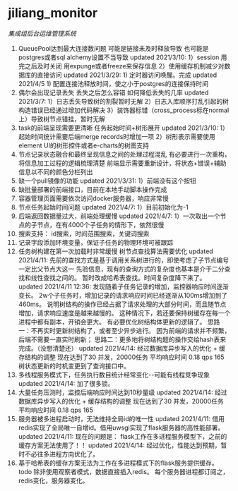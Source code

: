# jiliang_monitor

*集成组后台运维管理系统*

1. QueuePool达到最大连接数问题
    可能是链接未及时释放导致
    也可能是postgres或者sql alchemy设置不当导致
        updated 2021/3/10:
            1）session 用完之后及时关闭 用expunge或者freeze来保存信息
            2）使用缓存机制减少对数据库的直接访问
        updated 2021/3/29:
            1) 定时器访问唤醒。完成
        updated 2021/4/5
            1) 配置连接池释放时间，使之小于postgres的连接保持时间
2. 偶尔会出现记录丢失
    丢失之后怎么容错
    如何降低丢失的几率
        updated 2021/3/7:
            1）日志丢失导致树的割裂暂时无解
            2）日志入库顺序打乱引起的树构造错误已经通过增加代码解决
            3）装饰器标错（cross_process标在normal上）导致树节点错挂，暂时无解
3. task的前端呈现需要更清晰
    任务起始时间+树形展开
        updated 2021/3/10:
            1）起始时间统计需要后端merge records时增加一项
            2）树形表示需要使用element UI的树形控件或者e-charts的树图支持
4. 节点记录状态融合和最终呈现信息之间的处理过程混乱
    有必要进行一次重构，将信息加工过程的逻辑梳理清楚
    前端显示需要重新设计，将状态+错误+辅助信息以不同的颜色分栏列出
5. 缺一个pull镜像的功能
        updated 2021/3/31:
            1）前端没有这个按钮
6. 缺批量部署的前端接口，目前在本地手动脚本操作完成
7. 容器管理页面需要依次访问docker服务器，响应非常慢
8. 节点任务起始时间问题
        updated 2021/4/7:
            1）目前初始化为-1
9. 后端返回数据量过大，前端处理缓慢
        updated 2021/4/7:
            1）一次取出一个节点的子节点，在有4000个子任务的情形下，依然很慢
10. 搜索支持： id搜索，时间范围搜索，关键词搜索
11. 记录字段添加环境变量，保证子任务的物理环境可被跟踪
12. 任务树构建在第一次加载时非常缓慢 树节点查找算法需要优化
        updated 2021/4/11:
            先前的查找方式是基于调用关系树进行的，即使考虑了子节点编号一定比父节点大这一
            先验信息，现有的查询方式的复杂度也基本是介于二分查找和线性查找之间的。
            暂时改成哈希表查找。时间复杂度降下来了。
        updated 2021/4/11 12:36:
            发现随着子任务记录的增加，监控器响应时间逐渐变长。
            2w个子任务时，增加记录的请求响应时间已经逐渐从100ms增加到了460ms。
            说明树结构的操作已经占据了请求处理的大部分时间，而且随节点增加，请求响应速度是越来越慢的。
            这种情况下，若还要保持树缓存在每一个进程中都有副本，开销会更大。
            有必要优化树结构体更新的逻辑了。
            思路一：不再实时更新树结构了，或者至少异步进行。 因为前端的请求并不频繁，后端不需要一直实时刷新；
            思路二：更多地将树结构题的操作交给hash表来完成。（没想清楚还）
        updated 2021/4/14:
            经过数据库异步写入的优化 + 缓存结构的调整 现在达到了30 并发，20000任务 平均响应时间 0.18 qps 165
            树状态更新的时机变更到了查询接口中。
13. 多线程服务模式下，任务执行数目统计经常变化--可能有线程竞争现象
        updated 2021/4/14:
            加了很多锁。
14. 大量任务压测时，监控后端响应时间达到10秒量级
        updated 2021/4/14:
            经过数据库异步写入的优化 + 缓存结构的调整 现在达到了30 并发，20000任务 平均响应时间 0.18
            qps 165
15. 服务器被多进程启动时，无法维持全局id的唯一性
        updated 2021/4/11:
            借用redis实现了全局唯一自增id。借用uwsgi实现了flask服务器的高性能部署。
        updated 2021/4/11:
            现在的问题是： flask工作在多进程服务模型下，之前的缓存方案无法使用了！！
        updated 2021/4/14:
            经过优化，性能达到预期，暂时不必往多进程方向优化了。
16. 基于哈希表的缓存方案无法为工作在多进程模式下的flask服务提供缓存。 todo
        除非使用观察者模式，数据直接插入redis。
        每个服务器进程都订阅之，redis变化，服务器变化。